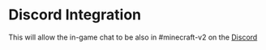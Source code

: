 # Discord Integration

This will allow the in-game chat to be also in #minecraft-v2 on the [Discord](https://romtypo.com/discord)
